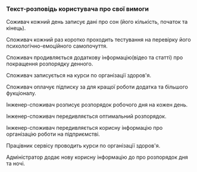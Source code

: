 ### Текст-розповідь користувача про свої вимоги

Соживач кожний день записує дані про сон (його кількість, початок та кінець).

Споживач кожний раз коротко проходить тестування на перевірку його психологічно-емоційного самопочуття.

Споживач продивляється додаткову інформацію(відео та статті) про покращення розпорядку денного.

Споживач записується на курси по організації здоров'я. 

Споживач оплачує підписку за для кращої роботи додатка та більшого фукціоналу.

Інженер-споживач розписує розпорядок робочого дня на кожен день.

Інженер-споживач передивляється оптимальний розпорядок.

Інженер-споживач передивляється корисну інформацію про організацію роботи на підприємстві.

Працівник сервісу проводить курси по організації здоров'я.

Адміністратор додає нову корисну інформацію до про розпорядок дня та ночі. 
